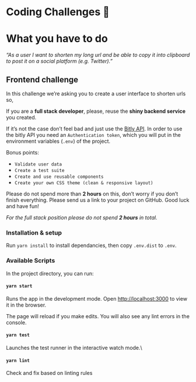 # **Coding Challenges** 🦅

# What you have to do

_“As a user I want to shorten my long url and be able to copy it into clipboard to post it on a social platform (e.g. Twitter).”_

## Frontend challenge

In this challenge we’re asking you to create a user interface to shorten urls so,

If you are a **full stack developer**, please, reuse the **shiny backend service** you created.

If it’s not the case don’t feel bad and just use the [Bitly API](https://dev.bitly.com/api-reference#operation/createBitlink).
In order to use the bitly API you need an `Authentication token`, which you will put in the environment variables (`.env`) of the project.

Bonus points:

-   `Validate user data`
-   `Create a test suite`
-   `Create and use reusable components`
-   `Create your own CSS theme (clean & responsive layout)`

Please do not spend more than **2 hours** on this, don’t worry if you don’t finish everything. Please send us a link to your project on GitHub. Good luck and have fun!

_For the full stack position please do not spend **2 hours** in total._

### Installation & setup

Run `yarn install` to install dependancies, then copy `.env.dist` to `.env`.

### Available Scripts

In the project directory, you can run:

#### `yarn start`

Runs the app in the development mode.
Open [http://localhost:3000](http://localhost:3000) to view it in the browser.

The page will reload if you make edits.
You will also see any lint errors in the console.

#### `yarn test`

Launches the test runner in the interactive watch mode.\

#### `yarn lint`

Check and fix based on linting rules
